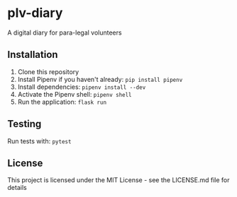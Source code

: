 # plv-diary

A digital diary for para-legal volunteers

## Installation

1. Clone this repository
2. Install Pipenv if you haven't already: `pip install pipenv`
3. Install dependencies: `pipenv install --dev`
4. Activate the Pipenv shell: `pipenv shell`
5. Run the application: `flask run`

## Testing

Run tests with: `pytest`

## License

This project is licensed under the MIT License - see the LICENSE.md file for details
